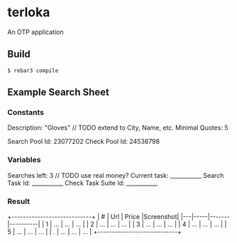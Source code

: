 terloka
=====

An OTP application

Build
-----

    $ rebar3 compile

Example Search Sheet
--------------------

### Constants
Description:    "Gloves"  // TODO extend to City, Name, etc.
Minimal Quotes: 5

Search Pool Id: 23077202
Check Pool Id:  24538798


### Variables
Searches left:       3  // TODO use real money?
Current task:        ___________
Search Task Id:      ___________
Check Task Suite Id: ___________

### Result
+----------------------------+
| # | Url | Price |Screenshot|
|---|-----|-------|----------|
| 1 | ... | ...   |   ...    |
| 2 | ... | ...   |   ...    |
| 3 | ... | ...   |   ...    |
| 4 | ... | ...   |   ...    |
| 5 | ... | ...   |   ...    |
| . | ... | ...   |   ...    |
+----------------------------+


